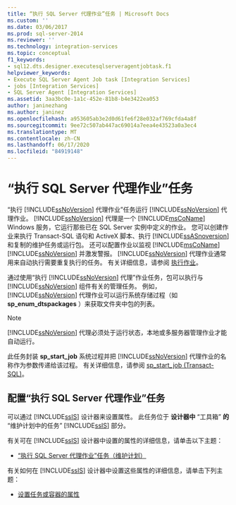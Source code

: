 ```yaml
---
title: “执行 SQL Server 代理作业”任务 | Microsoft Docs
ms.custom: ''
ms.date: 03/06/2017
ms.prod: sql-server-2014
ms.reviewer: ''
ms.technology: integration-services
ms.topic: conceptual
f1_keywords:
- sql12.dts.designer.executesqlserveragentjobtask.f1
helpviewer_keywords:
- Execute SQL Server Agent Job task [Integration Services]
- jobs [Integration Services]
- SQL Server Agent [Integration Services]
ms.assetid: 3aa3bc0e-1a1c-452e-81b8-b4e3422ea053
author: janinezhang
ms.author: janinez
ms.openlocfilehash: a953605ab3e2d0d61fe6f28e032af769cfda4a8f
ms.sourcegitcommit: 9ee72c507ab447ac69014a7eea4e43523a0a3ec4
ms.translationtype: MT
ms.contentlocale: zh-CN
ms.lasthandoff: 06/17/2020
ms.locfileid: "84919148"
---
```

# <a name="execute-sql-server-agent-job-task"></a>“执行 SQL Server 代理作业”任务
  “执行 [!INCLUDE[ssNoVersion](../../includes/ssnoversion-md.md)] 代理作业”任务运行 [!INCLUDE[ssNoVersion](../../includes/ssnoversion-md.md)] 代理作业。 [!INCLUDE[ssNoVersion](../../includes/ssnoversion-md.md)] 代理是一个 [!INCLUDE[msCoName](../../includes/msconame-md.md)] Windows 服务，它运行那些已在 SQL Server 实例中定义的作业。 您可以创建作业来执行 Transact-SQL 语句和 ActiveX 脚本、执行 [!INCLUDE[ssASnoversion](../../includes/ssasnoversion-md.md)] 和复制的维护任务或运行包。 还可以配置作业以监视 [!INCLUDE[msCoName](../../includes/msconame-md.md)] [!INCLUDE[ssNoVersion](../../includes/ssnoversion-md.md)] 并激发警报。 [!INCLUDE[ssNoVersion](../../includes/ssnoversion-md.md)] 代理作业通常用来自动执行需要重复执行的任务。 有关详细信息，请参阅 [执行作业](../../ssms/agent/implement-jobs.md)。  
  
 通过使用“执行 [!INCLUDE[ssNoVersion](../../includes/ssnoversion-md.md)] 代理”作业任务，包可以执行与 [!INCLUDE[ssNoVersion](../../includes/ssnoversion-md.md)] 组件有关的管理任务。 例如， [!INCLUDE[ssNoVersion](../../includes/ssnoversion-md.md)] 代理作业可以运行系统存储过程（如 **sp_enum_dtspackages** ）来获取文件夹中包的列表。  
  
> [!NOTE]  
>  [!INCLUDE[ssNoVersion](../../includes/ssnoversion-md.md)] 代理必须处于运行状态，本地或多服务器管理作业才能自动运行。  
  
 此任务封装 **sp_start_job** 系统过程并把 [!INCLUDE[ssNoVersion](../../includes/ssnoversion-md.md)] 代理作业的名称作为参数传递给该过程。 有关详细信息，请参阅 [sp_start_job (Transact-SQL)](/sql/relational-databases/system-stored-procedures/sp-start-job-transact-sql)。  
  
## <a name="configuring-the-execute-sql-server-agent-job-task"></a>配置“执行 SQL Server 代理作业”任务  
 可以通过 [!INCLUDE[ssIS](../../../includes/ssis-md.md)] 设计器来设置属性。 此任务位于 **设计器中** “工具箱” **的** “维护计划中的任务” [!INCLUDE[ssIS](../../../includes/ssis-md.md)] 部分。  
  
 有关可在 [!INCLUDE[ssIS](../../../includes/ssis-md.md)] 设计器中设置的属性的详细信息，请单击以下主题：  
  
-   [“执行 SQL Server 代理作业”任务（维护计划）](../../relational-databases/maintenance-plans/execute-sql-server-agent-job-task-maintenance-plan.md)  
  
 有关如何在 [!INCLUDE[ssIS](../../../includes/ssis-md.md)] 设计器中设置这些属性的详细信息，请单击下列主题：  
  
-   [设置任务或容器的属性](../set-the-properties-of-a-task-or-container.md)  
  
  
